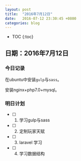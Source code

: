 ```yaml
---
layout: post  
title:  "2016年7月12日"  
date:   2016-07-12 23:30:45 +0800
categories: blog 
---
```

<script src="https://cdn.mathjax.org/mathjax/latest/MathJax.js?config=TeX-AMS-MML_HTMLorMML" type="text/javascript"></script>
* TOC
{:toc}

## 日期：2016年7月12日

### 今日记录

在ubuntu中安装`gulp`与`sass`。

安装nginx+php7.0+mysql。

### 明日计划

- [ ] 1. 学习gulp与sass

- [ ] 2. 定制玩家天赋

- [ ] 3. laravel 学习

- [ ] 4. 学习数据结构
